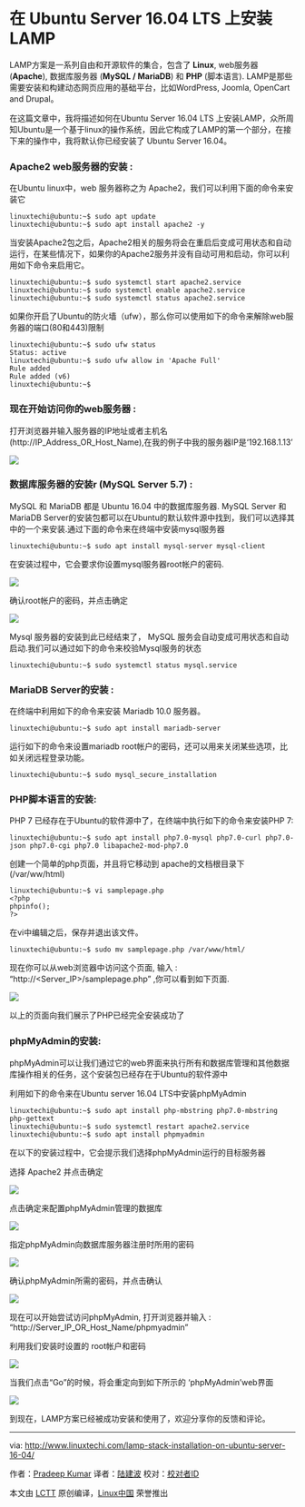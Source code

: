 在 Ubuntu Server 16.04 LTS 上安装 LAMP
=========================================================

LAMP方案是一系列自由和开源软件的集合，包含了  **Linux**, web服务器 (**Apache**), 数据库服务器 (**MySQL / MariaDB**) 和 **PHP** (脚本语言). LAMP是那些需要安装和构建动态网页应用的基础平台，比如WordPress, Joomla, OpenCart and Drupal。

在这篇文章中，我将描述如何在Ubuntu Server 16.04 LTS 上安装LAMP，众所周知Ubuntu是一个基于linux的操作系统，因此它构成了LAMP的第一个部分，在接下来的操作中，我将默认你已经安装了 Ubuntu Server 16.04。

### Apache2 web服务器的安装 :

在Ubuntu linux中，web 服务器称之为 Apache2，我们可以利用下面的命令来安装它

```
linuxtechi@ubuntu:~$ sudo apt update
linuxtechi@ubuntu:~$ sudo apt install apache2 -y
```

当安装Apache2包之后，Apache2相关的服务将会在重启后变成可用状态和自动运行，在某些情况下，如果你的Apache2服务并没有自动可用和启动，你可以利用如下命令来启用它。

```
linuxtechi@ubuntu:~$ sudo systemctl start apache2.service
linuxtechi@ubuntu:~$ sudo systemctl enable apache2.service
linuxtechi@ubuntu:~$ sudo systemctl status apache2.service
```

如果你开启了Ubuntu的防火墙（ufw），那么你可以使用如下的命令来解除web服务器的端口(80和443)限制

```
linuxtechi@ubuntu:~$ sudo ufw status
Status: active
linuxtechi@ubuntu:~$ sudo ufw allow in 'Apache Full'
Rule added
Rule added (v6)
linuxtechi@ubuntu:~$
```

### 现在开始访问你的web服务器 :

打开浏览器并输入服务器的IP地址或者主机名
(http://IP_Address_OR_Host_Name),在我的例子中我的服务器IP是‘192.168.1.13’

![](http://www.linuxtechi.com/wp-content/uploads/2016/05/Apache2-Ubuntu-server-16.04-1024x955.jpg)

### 数据库服务器的安装r (MySQL Server 5.7) :

MySQL 和  MariaDB 都是 Ubuntu 16.04 中的数据库服务器. MySQL Server 和 MariaDB Server的安装包都可以在Ubuntu的默认软件源中找到，我们可以选择其中的一个来安装.通过下面的命令来在终端中安装mysql服务器

```
linuxtechi@ubuntu:~$ sudo apt install mysql-server mysql-client
```

在安装过程中，它会要求你设置mysql服务器root帐户的密码.

![](http://www.linuxtechi.com/wp-content/uploads/2016/05/Enter-root-password-mysql-server-ubuntu-16-04.jpg)

确认root帐户的密码，并点击确定

![](http://www.linuxtechi.com/wp-content/uploads/2016/05/confirm-root-password-mysql-server-ubuntu-16-04.jpg)

Mysql 服务器的安装到此已经结束了， MySQL 服务会自动变成可用状态和自动启动.我们可以通过如下的命令来校验Mysql服务的状态

```
linuxtechi@ubuntu:~$ sudo systemctl status mysql.service
```

### MariaDB Server的安装 :

在终端中利用如下的命令来安装 Mariadb 10.0 服务器。

```
linuxtechi@ubuntu:~$ sudo apt install mariadb-server
```

运行如下的命令来设置mariadb root帐户的密码，还可以用来关闭某些选项，比如关闭远程登录功能。

```
linuxtechi@ubuntu:~$ sudo mysql_secure_installation
```

### PHP脚本语言的安装:

PHP 7 已经存在于Ubuntu的软件源中了，在终端中执行如下的命令来安装PHP 7:

```
linuxtechi@ubuntu:~$ sudo apt install php7.0-mysql php7.0-curl php7.0-json php7.0-cgi php7.0 libapache2-mod-php7.0
```

创建一个简单的php页面，并且将它移动到 apache的文档根目录下 (/var/ww/html)

```
linuxtechi@ubuntu:~$ vi samplepage.php
<?php
phpinfo();
?>
```

在vi中编辑之后，保存并退出该文件。

```
linuxtechi@ubuntu:~$ sudo mv samplepage.php /var/www/html/
```

现在你可以从web浏览器中访问这个页面, 
输入 : “http://<Server_IP>/samplepage.php” ,你可以看到如下页面.

![](http://www.linuxtechi.com/wp-content/uploads/2016/05/Sample-PHP-Page-Ubuntu-Server-16-04.jpg)

以上的页面向我们展示了PHP已经完全安装成功了

### phpMyAdmin的安装:

phpMyAdmin可以让我们通过它的web界面来执行所有和数据库管理和其他数据库操作相关的任务，这个安装包已经存在于Ubuntu的软件源中

利用如下的命令来在Ubuntu server 16.04 LTS中安装phpMyAdmin

```
linuxtechi@ubuntu:~$ sudo apt install php-mbstring php7.0-mbstring php-gettext
linuxtechi@ubuntu:~$ sudo systemctl restart apache2.service
linuxtechi@ubuntu:~$ sudo apt install phpmyadmin
```

在以下的安装过程中，它会提示我们选择phpMyAdmin运行的目标服务器


选择 Apache2 并点击确定

![](http://www.linuxtechi.com/wp-content/uploads/2016/05/Web-Server-for-phpMyAdmin-Ubuntu-Server-16-04.jpg)

点击确定来配置phpMyAdmin管理的数据库

![](http://www.linuxtechi.com/wp-content/uploads/2016/05/configure-database-for-phpmyadmin-ubuntu-server-16-04.jpg)

指定phpMyAdmin向数据库服务器注册时所用的密码

![](http://www.linuxtechi.com/wp-content/uploads/2016/05/Select-Password-for-phpMyadmin-ubuntu-16-04-1024x433.jpg)

确认phpMyAdmin所需的密码，并点击确认

![](http://www.linuxtechi.com/wp-content/uploads/2016/05/confirm-password-for-phpmyadmin-ubuntu-server-16-04.jpg)

现在可以开始尝试访问phpMyAdmin, 打开浏览器并输入 : “http://Server_IP_OR_Host_Name/phpmyadmin”

利用我们安装时设置的 root帐户和密码

![](http://www.linuxtechi.com/wp-content/uploads/2016/05/phpMyAdmin-Ubuntu-Server-16-04-1024x557.jpg)

当我们点击“Go”的时候，将会重定向到如下所示的 ‘phpMyAdmin’web界面

![](http://www.linuxtechi.com/wp-content/uploads/2016/05/phpMyAdmin-portal-overview-ubuntu-server-16-04-1024x557.jpg)

到现在，LAMP方案已经被成功安装和使用了，欢迎分享你的反馈和评论。

--------------------------------------------------------------------------------

via: http://www.linuxtechi.com/lamp-stack-installation-on-ubuntu-server-16-04/

作者：[Pradeep Kumar][a]
译者：[陆建波](https://github.com/lujianbo)
校对：[校对者ID](https://github.com/校对者ID)

本文由 [LCTT](https://github.com/LCTT/TranslateProject) 原创编译，[Linux中国](https://linux.cn/) 荣誉推出

[a]: http://www.linuxtechi.com/author/pradeep/